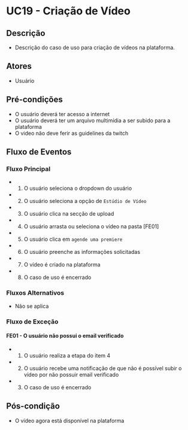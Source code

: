 # UC19 - Criação de Vídeo

## Descrição
* Descrição do caso de uso para criação de vídeos na plataforma.
## Atores
* Usuário

## Pré-condições
* O usuário deverá ter acesso a internet
* O usuário deverá ter um arquivo multimídia a ser subido para a plataforma
* O video não deve ferir as guidelines da twitch

## Fluxo de Eventos
### Fluxo Principal
* 1. O usuário seleciona o dropdown do usuário 
* 2. O usuário seleciona a opção de ```Estúdio de Vídeo```
* 3. O usuário clica na secção de upload
* 4. O usuário arrasta ou seleciona o vídeo na pasta [FE01]
* 5. O usuário clica em ```agende uma premiere```
* 6. O usuário preenche as informações solicitadas
* 7. O vídeo é criado na plataforma
* 8. O caso de uso é encerrado

### Fluxos Alternativos
* Não se aplica

### Fluxo de Exceção
#### FE01 - O usuário não possui o email verificado
* 1. O usuário realiza a etapa do item 4
* 2. O usuário recebe uma notificação de que não é possível subir o vídeo por não possuir email verificado
* 3. O caso de uso é encerrado

## Pós-condição
* O vídeo agora está disponível na plataforma